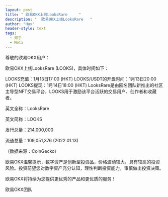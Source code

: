 ```yaml
---
layout: post
title: " 欧易OKX上线LooksRare     "
description: "  欧易OKX上线LooksRare   "
author: "Hux"
header-style: text
tags:
  - 知乎
  - Meta
---
```


尊敬的欧易OKX用户：

欧易OKX上线LooksRare (LOOKS)，具体时间如下：

LOOKS充值：1月13日17:00 (HKT)
LOOKS/USDT的开盘时间：1月13日20:00 (HKT)
LOOKS提现：1月14日18:00 (HKT)
LooksRare是由匿名团队新推出的社区主导型NFT交易平台，LOOKS用于激励该平台活跃的交易用户、创作者和收藏者。

英文全称：LooksRare

英文简称：LOOKS

发行总量：214,000,000

流通总量：109,051,376 (2022.01.13)

（数据来源：CoinGecko）

 

欧易OKX温馨提示，数字资产是创新型投资品，价格波动较大，具有较高的投资风险。投资前望您对数字资产充分认知，理性判断投资能力，审慎做出投资决策。

欧易OKX将持续为您提供更优秀的产品和更优质的服务！ 

欧易OKX团队
